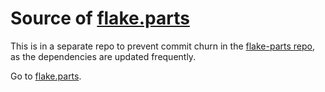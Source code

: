 
# Source of [flake.parts](https://flake.parts)

This is in a separate repo to prevent commit churn in the [flake-parts repo](https://github.com/hercules-ci/flake-parts),
as the dependencies are updated frequently.

Go to [flake.parts](https://flake.parts).
